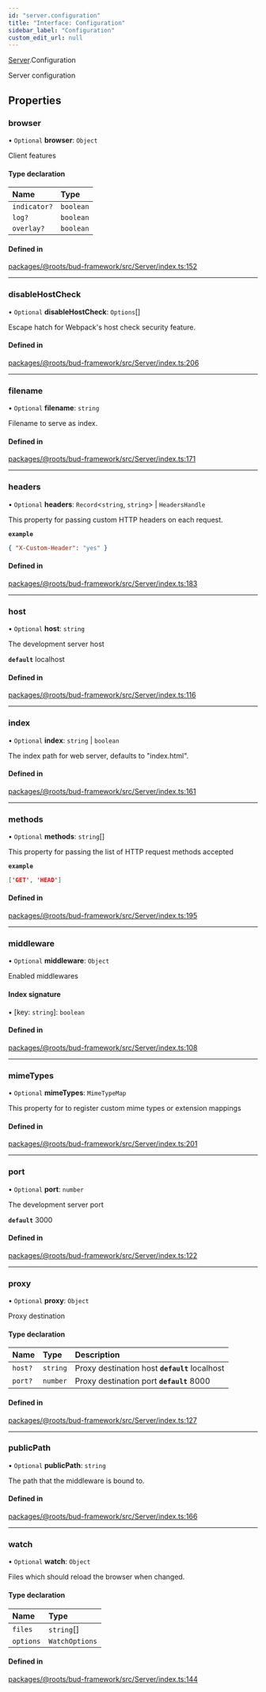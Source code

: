 ```yaml
---
id: "server.configuration"
title: "Interface: Configuration"
sidebar_label: "Configuration"
custom_edit_url: null
---
```


[Server](../modules/server.md).Configuration

Server configuration

## Properties

### browser

• `Optional` **browser**: `Object`

Client features

#### Type declaration

| Name | Type |
| :------ | :------ |
| `indicator?` | `boolean` |
| `log?` | `boolean` |
| `overlay?` | `boolean` |

#### Defined in

[packages/@roots/bud-framework/src/Server/index.ts:152](https://github.com/roots/bud/blob/3a901c67/packages/@roots/bud-framework/src/Server/index.ts#L152)

___

### disableHostCheck

• `Optional` **disableHostCheck**: `Options`[]

Escape hatch for Webpack's host check security feature.

#### Defined in

[packages/@roots/bud-framework/src/Server/index.ts:206](https://github.com/roots/bud/blob/3a901c67/packages/@roots/bud-framework/src/Server/index.ts#L206)

___

### filename

• `Optional` **filename**: `string`

Filename to serve as index.

#### Defined in

[packages/@roots/bud-framework/src/Server/index.ts:171](https://github.com/roots/bud/blob/3a901c67/packages/@roots/bud-framework/src/Server/index.ts#L171)

___

### headers

• `Optional` **headers**: `Record`<`string`, `string`\> \| `HeadersHandle`

This property for  passing  custom
HTTP headers on each request.

**`example`**

```json
{ "X-Custom-Header": "yes" }
```

#### Defined in

[packages/@roots/bud-framework/src/Server/index.ts:183](https://github.com/roots/bud/blob/3a901c67/packages/@roots/bud-framework/src/Server/index.ts#L183)

___

### host

• `Optional` **host**: `string`

The development server host

**`default`** localhost

#### Defined in

[packages/@roots/bud-framework/src/Server/index.ts:116](https://github.com/roots/bud/blob/3a901c67/packages/@roots/bud-framework/src/Server/index.ts#L116)

___

### index

• `Optional` **index**: `string` \| `boolean`

The index path for web server, defaults to "index.html".

#### Defined in

[packages/@roots/bud-framework/src/Server/index.ts:161](https://github.com/roots/bud/blob/3a901c67/packages/@roots/bud-framework/src/Server/index.ts#L161)

___

### methods

• `Optional` **methods**: `string`[]

This property for  passing  the
list of HTTP request methods accepted

**`example`**

```json
['GET', 'HEAD']
```

#### Defined in

[packages/@roots/bud-framework/src/Server/index.ts:195](https://github.com/roots/bud/blob/3a901c67/packages/@roots/bud-framework/src/Server/index.ts#L195)

___

### middleware

• `Optional` **middleware**: `Object`

Enabled middlewares

#### Index signature

▪ [key: `string`]: `boolean`

#### Defined in

[packages/@roots/bud-framework/src/Server/index.ts:108](https://github.com/roots/bud/blob/3a901c67/packages/@roots/bud-framework/src/Server/index.ts#L108)

___

### mimeTypes

• `Optional` **mimeTypes**: `MimeTypeMap`

This property for  to register custom
mime types or extension mappings

#### Defined in

[packages/@roots/bud-framework/src/Server/index.ts:201](https://github.com/roots/bud/blob/3a901c67/packages/@roots/bud-framework/src/Server/index.ts#L201)

___

### port

• `Optional` **port**: `number`

The development server port

**`default`** 3000

#### Defined in

[packages/@roots/bud-framework/src/Server/index.ts:122](https://github.com/roots/bud/blob/3a901c67/packages/@roots/bud-framework/src/Server/index.ts#L122)

___

### proxy

• `Optional` **proxy**: `Object`

Proxy destination

#### Type declaration

| Name | Type | Description |
| :------ | :------ | :------ |
| `host?` | `string` | Proxy destination host  **`default`** localhost |
| `port?` | `number` | Proxy destination port  **`default`** 8000 |

#### Defined in

[packages/@roots/bud-framework/src/Server/index.ts:127](https://github.com/roots/bud/blob/3a901c67/packages/@roots/bud-framework/src/Server/index.ts#L127)

___

### publicPath

• `Optional` **publicPath**: `string`

The path that the middleware is bound to.

#### Defined in

[packages/@roots/bud-framework/src/Server/index.ts:166](https://github.com/roots/bud/blob/3a901c67/packages/@roots/bud-framework/src/Server/index.ts#L166)

___

### watch

• `Optional` **watch**: `Object`

Files which should reload the browser when changed.

#### Type declaration

| Name | Type |
| :------ | :------ |
| `files` | `string`[] |
| `options` | `WatchOptions` |

#### Defined in

[packages/@roots/bud-framework/src/Server/index.ts:144](https://github.com/roots/bud/blob/3a901c67/packages/@roots/bud-framework/src/Server/index.ts#L144)
